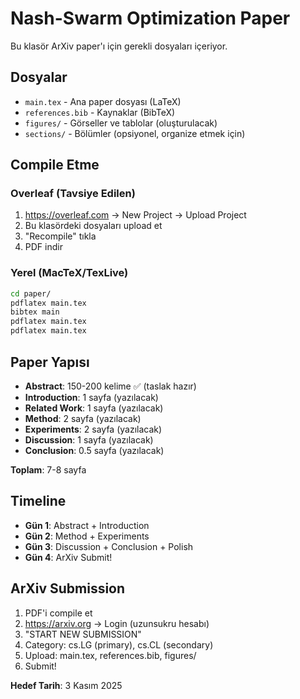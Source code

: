 # Nash-Swarm Optimization Paper

Bu klasör ArXiv paper'ı için gerekli dosyaları içeriyor.

## Dosyalar

- `main.tex` - Ana paper dosyası (LaTeX)
- `references.bib` - Kaynaklar (BibTeX)
- `figures/` - Görseller ve tablolar (oluşturulacak)
- `sections/` - Bölümler (opsiyonel, organize etmek için)

## Compile Etme

### Overleaf (Tavsiye Edilen)
1. https://overleaf.com → New Project → Upload Project
2. Bu klasördeki dosyaları upload et
3. "Recompile" tıkla
4. PDF indir

### Yerel (MacTeX/TexLive)
```bash
cd paper/
pdflatex main.tex
bibtex main
pdflatex main.tex
pdflatex main.tex
```

## Paper Yapısı

- **Abstract**: 150-200 kelime ✅ (taslak hazır)
- **Introduction**: 1 sayfa (yazılacak)
- **Related Work**: 1 sayfa (yazılacak)
- **Method**: 2 sayfa (yazılacak)
- **Experiments**: 2 sayfa (yazılacak)
- **Discussion**: 1 sayfa (yazılacak)
- **Conclusion**: 0.5 sayfa (yazılacak)

**Toplam**: 7-8 sayfa

## Timeline

- **Gün 1**: Abstract + Introduction
- **Gün 2**: Method + Experiments
- **Gün 3**: Discussion + Conclusion + Polish
- **Gün 4**: ArXiv Submit!

## ArXiv Submission

1. PDF'i compile et
2. https://arxiv.org → Login (uzunsukru hesabı)
3. "START NEW SUBMISSION"
4. Category: cs.LG (primary), cs.CL (secondary)
5. Upload: main.tex, references.bib, figures/
6. Submit!

**Hedef Tarih**: 3 Kasım 2025

